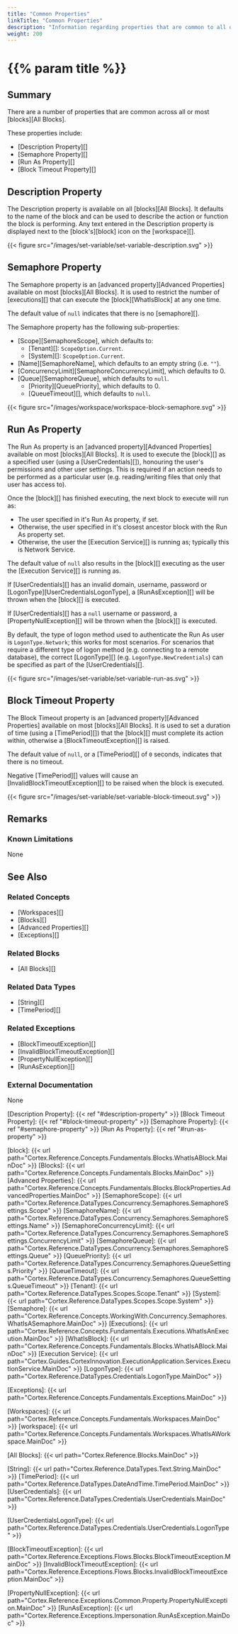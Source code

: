 ```yaml
---
title: "Common Properties"
linkTitle: "Common Properties"
description: "Information regarding properties that are common to all or most blocks."
weight: 200
---
```


# {{% param title %}}

## Summary

There are a number of properties that are common across all or most [blocks][All Blocks].

These properties include:

- [Description Property][]
- [Semaphore Property][]
- [Run As Property][]
- [Block Timeout Property][]

## Description Property

The Description property is available on all [blocks][All Blocks]. It defaults to the name of the block and can be used to describe the action or function the block is performing. Any text entered in the Description property is displayed next to the [block's][block] icon on the [workspace][].

{{< figure src="/images/set-variable/set-variable-description.svg" >}}

## Semaphore Property

The Semaphore property is an [advanced property][Advanced Properties] available on most [blocks][All Blocks]. It is used to restrict the number of [executions][] that can execute the [block][WhatIsBlock] at any one time.

The default value of `null` indicates that there is no [semaphore][].

The Semaphore property has the following sub-properties:

- [Scope][SemaphoreScope], which defaults to:
  - [Tenant][]: `ScopeOption.Current`.
  - [System][]: `ScopeOption.Current`.
- [Name][SemaphoreName], which defaults to an empty string (i.e. `""`).
- [ConcurrencyLimit][SemaphoreConcurrencyLimit], which defaults to 0.
- [Queue][SemaphoreQueue], which defaults to `null`.
  - [Priority][QueuePriority], which defaults to 0.
  - [QueueTimeout][], which defaults to `null`.

{{< figure src="/images/workspace/workspace-block-semaphore.svg" >}}

## Run As Property

The Run As property is an [advanced property][Advanced Properties] available on most [blocks][All Blocks]. It is used to execute the [block][] as a specified user (using a [UserCredentials][]), honouring the user's permissions and other user settings. This is required if an action needs to be performed as a particular user (e.g. reading/writing files that only that user has access to).

Once the [block][] has finished executing, the next block to execute will run as:

- The user specified in it's Run As property, if set.
- Otherwise, the user specified in it's closest ancestor block with the Run As property set.
- Otherwise, the user the [Execution Service][] is running as; typically this is Network Service.

The default value of `null` also results in the [block][] executing as the user the [Execution Service][] is running as.

If [UserCredentials][] has an invalid domain, username, password or [LogonType][UserCredentialsLogonType], a [RunAsException][] will be thrown when the [block][] is executed.

If [UserCredentials][] has a `null` username or password, a [PropertyNullException][] will be thrown when the [block][] is executed.

By default, the type of logon method used to authenticate the Run As user is `LogonType.Network`; this works for most scenarios. For scenarios that require a different type of logon method (e.g. connecting to a remote database), the correct [LogonType][] (e.g. `LogonType.NewCredentials`) can be specified as part of the [UserCredentials][].

{{< figure src="/images/set-variable/set-variable-run-as.svg" >}}

## Block Timeout Property

The Block Timeout property is an [advanced property][Advanced Properties] available on most [blocks][All Blocks]. It is used to set a duration of time (using a [TimePeriod][]) that the [block][] must complete its action within, otherwise a [BlockTimeoutException][] is raised.

The default value of `null`, or a [TimePeriod][] of `0` seconds, indicates that there is no timeout.

Negative [TimePeriod][] values will cause an [InvalidBlockTimeoutException][] to be raised when the block is executed.

{{< figure src="/images/set-variable/set-variable-block-timeout.svg" >}}

## Remarks

### Known Limitations

None

## See Also

### Related Concepts

- [Workspaces][]
- [Blocks][]
- [Advanced Properties][]
- [Exceptions][]

### Related Blocks

- [All Blocks][]

### Related Data Types

- [String][]
- [TimePeriod][]

### Related Exceptions

- [BlockTimeoutException][]
- [InvalidBlockTimeoutException][]
- [PropertyNullException][]
- [RunAsException][]

### External Documentation

None

[Description Property]: {{< ref "#description-property" >}}
[Block Timeout Property]: {{< ref "#block-timeout-property" >}}
[Semaphore Property]: {{< ref "#semaphore-property" >}}
[Run As Property]: {{< ref "#run-as-property" >}}

[block]: {{< url path="Cortex.Reference.Concepts.Fundamentals.Blocks.WhatIsABlock.MainDoc" >}}
[Blocks]: {{< url path="Cortex.Reference.Concepts.Fundamentals.Blocks.MainDoc" >}}
[Advanced Properties]: {{< url path="Cortex.Reference.Concepts.Fundamentals.Blocks.BlockProperties.AdvancedProperties.MainDoc" >}}
[SemaphoreScope]: {{< url path="Cortex.Reference.DataTypes.Concurrency.Semaphores.SemaphoreSettings.Scope" >}}
[SemaphoreName]: {{< url path="Cortex.Reference.DataTypes.Concurrency.Semaphores.SemaphoreSettings.Name" >}}
[SemaphoreConcurrencyLimit]: {{< url path="Cortex.Reference.DataTypes.Concurrency.Semaphores.SemaphoreSettings.ConcurrencyLimit" >}}
[SemaphoreQueue]: {{< url path="Cortex.Reference.DataTypes.Concurrency.Semaphores.SemaphoreSettings.Queue" >}}
[QueuePriority]: {{< url path="Cortex.Reference.DataTypes.Concurrency.Semaphores.QueueSettings.Priority" >}}
[QueueTimeout]: {{< url path="Cortex.Reference.DataTypes.Concurrency.Semaphores.QueueSettings.QueueTimeout" >}}
[Tenant]: {{< url path="Cortex.Reference.DataTypes.Scopes.Scope.Tenant" >}}
[System]: {{< url path="Cortex.Reference.DataTypes.Scopes.Scope.System" >}}
[Semaphore]: {{< url path="Cortex.Reference.Concepts.WorkingWith.Concurrency.Semaphores.WhatIsASemaphore.MainDoc" >}}
[Executions]: {{< url path="Cortex.Reference.Concepts.Fundamentals.Executions.WhatIsAnExecution.MainDoc" >}}
[WhatIsBlock]: {{< url path="Cortex.Reference.Concepts.Fundamentals.Blocks.WhatIsABlock.MainDoc" >}}
[Execution Service]: {{< url path="Cortex.Guides.CortexInnovation.ExecutionApplication.Services.ExecutionService.MainDoc" >}}
[LogonType]: {{< url path="Cortex.Reference.DataTypes.Credentials.LogonType.MainDoc" >}}

[Exceptions]: {{< url path="Cortex.Reference.Concepts.Fundamentals.Exceptions.MainDoc" >}}

[Workspaces]: {{< url path="Cortex.Reference.Concepts.Fundamentals.Workspaces.MainDoc" >}}
[workspace]: {{< url path="Cortex.Reference.Concepts.Fundamentals.Workspaces.WhatIsAWorkspace.MainDoc" >}}

[All Blocks]: {{< url path="Cortex.Reference.Blocks.MainDoc" >}}

[String]: {{< url path="Cortex.Reference.DataTypes.Text.String.MainDoc" >}}
[TimePeriod]: {{< url path="Cortex.Reference.DataTypes.DateAndTime.TimePeriod.MainDoc" >}}
[UserCredentials]: {{< url path="Cortex.Reference.DataTypes.Credentials.UserCredentials.MainDoc" >}}

[UserCredentialsLogonType]: {{< url path="Cortex.Reference.DataTypes.Credentials.UserCredentials.LogonType" >}}

[BlockTimeoutException]: {{< url path="Cortex.Reference.Exceptions.Flows.Blocks.BlockTimeoutException.MainDoc" >}}
[InvalidBlockTimeoutException]: {{< url path="Cortex.Reference.Exceptions.Flows.Blocks.InvalidBlockTimeoutException.MainDoc" >}}

[PropertyNullException]: {{< url path="Cortex.Reference.Exceptions.Common.Property.PropertyNullException.MainDoc" >}}
[RunAsException]: {{< url path="Cortex.Reference.Exceptions.Impersonation.RunAsException.MainDoc" >}}
